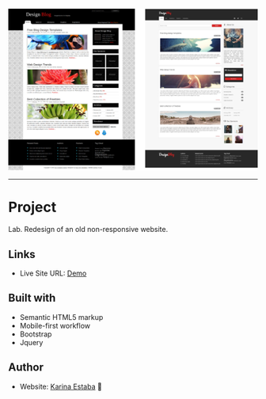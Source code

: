 ![Screenshot](./screenshot.png)

<hr>

# Project 
Lab. Redesign of an old non-responsive website.

## Links

- Live Site URL: [Demo](https://karinaestaba.github.io/design-blog/)

## Built with

- Semantic HTML5 markup
- Mobile-first workflow
- Bootstrap
- Jquery

## Author

- Website: [Karina Estaba](https://karina-estaba.gitlab.io/directorio-repositorios/) 🔗
